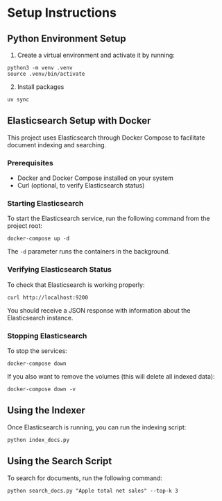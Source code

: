 # Setup Instructions

## Python Environment Setup

1. Create a virtual environment and activate it by running:

```shell
python3 -m venv .venv
source .venv/bin/activate
```

2. Install packages

```shell
uv sync
```

## Elasticsearch Setup with Docker

This project uses Elasticsearch through Docker Compose to facilitate document indexing and searching.

### Prerequisites

- Docker and Docker Compose installed on your system
- Curl (optional, to verify Elasticsearch status)

### Starting Elasticsearch

To start the Elasticsearch service, run the following command from the project root:

```shell
docker-compose up -d
```

The `-d` parameter runs the containers in the background.

### Verifying Elasticsearch Status

To check that Elasticsearch is working properly:

```shell
curl http://localhost:9200
```

You should receive a JSON response with information about the Elasticsearch instance.

### Stopping Elasticsearch

To stop the services:

```shell
docker-compose down
```

If you also want to remove the volumes (this will delete all indexed data):

```shell
docker-compose down -v
```

## Using the Indexer

Once Elasticsearch is running, you can run the indexing script:

```shell
python index_docs.py
```

## Using the Search Script

To search for documents, run the following command:

```shell
python search_docs.py "Apple total net sales" --top-k 3
```


